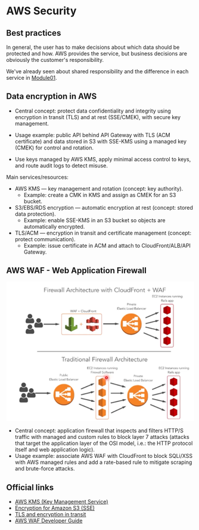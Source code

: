 # AWS Security

## Best practices

In general, the user has to make decisions about which data should be protected and how. AWS provides the service, but business decisions are obviously the customer's responsibility.

We've already seen about shared responsibility and the difference in each service in [Module01](/Module01/module01.md#modelo-de-responsabilidade-compartilhada).



## Data encryption in AWS

- Central concept: protect data confidentiality and integrity using encryption in transit (TLS) and at rest (SSE/CMEK), with secure key management.
- Usage example: public API behind API Gateway with TLS (ACM certificate) and data stored in S3 with SSE-KMS using a managed key (CMEK) for control and rotation.

- Use keys managed by AWS KMS, apply minimal access control to keys, and route audit logs to detect misuse.

Main services/resources:
- AWS KMS — key management and rotation (concept: key authority).
  - Example: create a CMK in KMS and assign as CMEK for an S3 bucket.
- S3/EBS/RDS encryption — automatic encryption at rest (concept: stored data protection).
  - Example: enable SSE-KMS in an S3 bucket so objects are automatically encrypted.
- TLS/ACM — encryption in transit and certificate management (concept: protect communication).
  - Example: issue certificate in ACM and attach to CloudFront/ALB/API Gateway.

## AWS WAF - Web Application Firewall


![alt text](./images/waf.png)


- Central concept: application firewall that inspects and filters HTTP/S traffic with managed and custom rules to block layer 7 attacks (attacks that target the application layer of the OSI model, i.e.: the HTTP protocol itself and web application logic).
- Usage example: associate AWS WAF with CloudFront to block SQLi/XSS with AWS managed rules and add a rate-based rule to mitigate scraping and brute-force attacks.


## Official links

- [AWS KMS (Key Management Service)](https://docs.aws.amazon.com/kms/)
- [Encryption for Amazon S3 (SSE)](https://docs.aws.amazon.com/AmazonS3/latest/userguide/UsingEncryption.html)
- [TLS and encryption in transit](https://docs.aws.amazon.com/whitepapers/latest/security-best-practices/encryption-in-transit.html)
- [AWS WAF Developer Guide](https://docs.aws.amazon.com/waf/)
